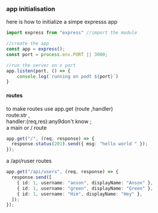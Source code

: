 ### app initialisation

here is how to initialize a simpe expresss app

```ts
import express from "express" //import the module

//create the app
const app = express();
const port = process.env.PORT || 3000;

//run the server on x port
app.listen(port, () => {
    console.log(`running on podt ${port}`)
}

```

#### routes

to make routes
use app.get (route ,handler)  
route:str ,  
handler:(req,res):any9don't know ;  
a main or / route

```ts
app.get("/", (req, response) => {
  response.status(201).send({ msg: "hello world " });
});
```

a /api/ruser routes

```ts
app.get("/api/users", (req, response) => {
  response.send([
    { id: 1, username: "anson", displayName: "Anson" },
    { id: 1, username: "green", displayName: "Green" },
    { id: 1, username: "Him", displayName: "Hey" },
  ]);
});
```
